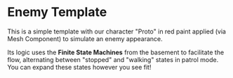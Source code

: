 # Enemy Template
This is a simple template with our character "Proto" in red paint applied (via Mesh Component) to simulate an enemy appearance.

Its logic uses the **Finite State Machines** from the basement to facilitate the flow, alternating between "stopped" and "walking" states in patrol mode. You can expand these states however you see fit!